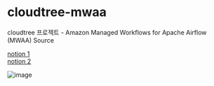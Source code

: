 # cloudtree-mwaa
cloudtree 프로젝트 - Amazon Managed Workflows for Apache Airflow (MWAA) Source

[notion 1](https://www.notion.so/MWAA-test-178a579d5bce80418649d30eb2c665c6)  
[notion 2](https://www.notion.so/MWAA-175a579d5bce80d894e1fbced7ab2032?pvs=4)

![image](https://github.com/user-attachments/assets/e2355f57-42b0-4c33-9518-81af1c3ad5e1)